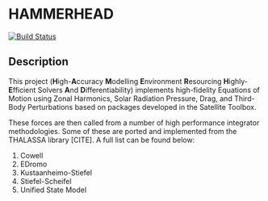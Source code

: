 # HAMMERHEAD

[![Build Status](https://github.com/jmurphy6895/HAMMERHEAD.jl/actions/workflows/CI.yml/badge.svg?branch=master)](https://github.com/jmurphy6895/HAMMERHEAD.jl/actions/workflows/CI.yml?query=branch%3Amaster)

## Description

This project (**H**igh-**A**ccuracy **M**odelling **E**nvironment **R**esourcing **H**ighly-**E**fficient Solvers **A**nd **D**ifferentiability) implements high-fidelity Equations of Motion using Zonal Harmonics, Solar Radiation Pressure, Drag, and Third-Body Perturbations based on packages developed in the Satellite Toolbox.

These forces are then called from a number of high performance integrator methodologies. Some of these are ported and implemented from the THALASSA library [CITE]. A full list can be found below:

1. Cowell
2. EDromo
3. Kustaanheimo-Stiefel
4. Stiefel-Scheifel
5. Unified State Model